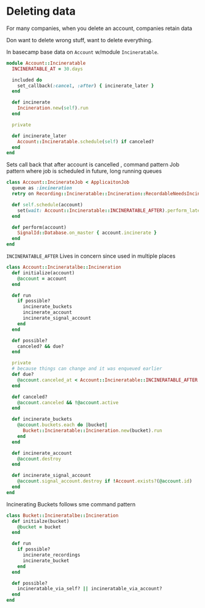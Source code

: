 # Deleting data

For many companies, when you delete an account, companies retain data

Don want to delete wrong stuff, want to delete everything.


In basecamp base data on `Account` w/module `Incineratable`.

```ruby
module Account::Incineratable
  INCINERATABLE_AT = 30.days

  included do
    set_callback(:cancel, :after) { incinerate_later }
  end

  def incinerate
    Incineration.new(self).run
  end

  private

  def incinerate_later
    Account::Incineratable.schedule(self) if canceled?
  end
end
```

Sets call back that after account is cancelled , command pattern
Job pattern where job is scheduled in future, long running queues

```ruby
class Account::IncinerateJob < ApplicaitonJob
  queue as :incineration
  retry on Recording::Incineratable::Incineration::RecordableNeedsIncineration

  def self.schedule(account)
    set(wait: Account::Incineratable::INCINERATABLE_AFTER).perform_later(account)
  end

  def perform(account)
    SignalId::Database.on_master { account.incinerate }
  end
end
```

`INCINERATABLE_AFTER` Lives in concern since used in multiple places


```ruby
class Account::Incineratalbe::Incineration
  def initialize(account)
    @account = account
  end

  def run
    if possible?
      incinerate_buckets
      incinerate_account
      incinerate_signal_account
    end
  end

  def possible?
    canceled? && due?
  end

  private
  # because things can change and it was enqueued earlier
  def due?
    @account.canceled_at < Account::Incineratable::INCINERATABLE_AFTER.ago.end_of_day
  end

  def canceled?
    @account.canceled && !@account.active
  end

  def incinerate_buckets
    @account.buckets.each do |bucket|
      Bucket::Incineratable::Incineration.new(bucket).run
    end
  end

  def incinerate_account
    @account.destroy
  end

  def incinerate_signal_account
    @account.signal_account.destroy if !Account.exists?(@account.id)
  end
end
```

Incinerating Buckets follows sme command pattern

```ruby
class Bucket::Incineratalbe::Incineration
  def initialze(bucket)
    @bucket = bucket
  end

  def run
    if possible?
      incinerate_recordings
      incinerate_bucket
    end
  end

  def possible?
    incineratable_via_self? || incineratable_via_account?
  end
end
```
